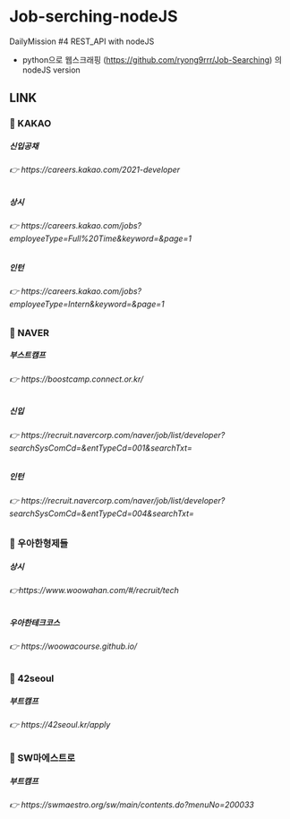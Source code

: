 # Job-serching-nodeJS

DailyMission #4 REST_API with nodeJS

- python으로 웹스크래핑 (https://github.com/ryong9rrr/Job-Searching) 의 nodeJS version

<h2>LINK</h2>

<h3>📌 KAKAO</h3>

<h5>신입공채</h5>
<h6>👉 https://careers.kakao.com/2021-developer</h6>
<h5>상시</h5>
<h6>👉 https://careers.kakao.com/jobs?employeeType=Full%20Time&keyword=&page=1</h6>
<h5>인턴</h5>
<h6>👉 https://careers.kakao.com/jobs?employeeType=Intern&keyword=&page=1</h6>

<h3>📌 NAVER</h3>

<h5>부스트캠프</h5>
<h6>👉 https://boostcamp.connect.or.kr/</h6>
<h5>신입</h5>
<h6>👉 https://recruit.navercorp.com/naver/job/list/developer?searchSysComCd=&entTypeCd=001&searchTxt=</h6>
<h5>인턴</h5>
<h6>👉 https://recruit.navercorp.com/naver/job/list/developer?searchSysComCd=&entTypeCd=004&searchTxt=</h6>

<h3>📌 우아한형제들</h3>

<h5>상시</h5>
<h6>👉https://www.woowahan.com/#/recruit/tech</h6>
<h5>우아한테크코스</h5>
<h6>👉 https://woowacourse.github.io/</h6>

<h3>📌 42seoul</h3>

<h5>부트캠프</h5>
<h6>👉 https://42seoul.kr/apply</h6>

<h3>📌 SW마에스트로</h3>

<h5>부트캠프</h5>
<h6>👉 https://swmaestro.org/sw/main/contents.do?menuNo=200033</h6>
